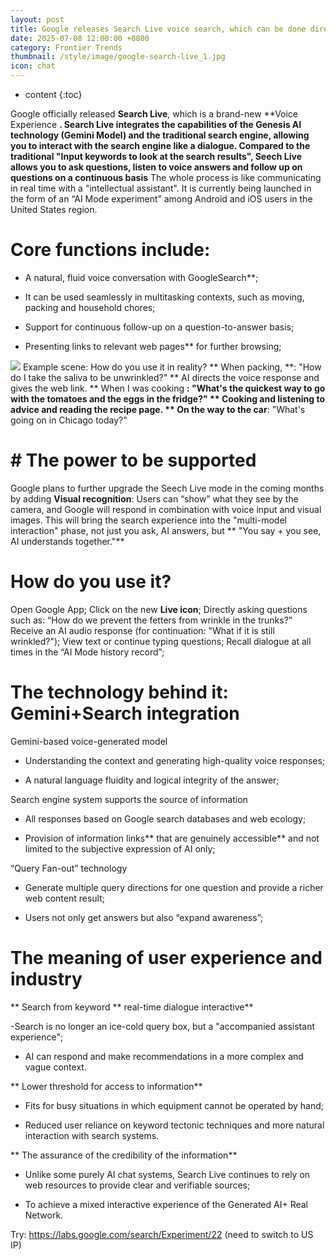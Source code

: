 ```yaml
---
layout: post
title: Google releases Search Live voice search, which can be done directly by talking to the search engine.
date: 2025-07-08 12:00:00 +0800
category: Frontier Trends
thumbnail: /style/image/google-search-live_1.jpg
icon: chat
---
```

* content
{:toc}

Google officially released **Search Live**, which is a brand-new **Voice Experience **.
**Search Live** integrates the capabilities of the Genesis AI technology (Gemini Model) and the traditional search engine, allowing you to interact with the search engine like a dialogue.
Compared to the traditional "Input keywords to look at the search results", Seech Live allows you to ask questions, listen to voice answers and follow up on questions on a continuous basis** The whole process is like communicating in real time with a "intellectual assistant".
It is currently being launched in the form of an “AI Mode experiment” among Android and iOS users in the United States region.

# Core functions include:

- A natural, fluid voice conversation with GoogleSearch**;

- It can be used seamlessly in multitasking contexts, such as moving, packing and household chores;

- Support for continuous follow-up on a question-to-answer basis;

- Presenting links to relevant web pages** for further browsing;

![](https://assets-v2.circle.so/77qt7jogrlw97j8aqfwy71gndqei)
Example scene: How do you use it in reality?
** When packing, **: "How do I take the saliva to be unwrinkled?" ** AI directs the voice response and gives the web link.
** When I was cooking **: "What's the quickest way to go with the tomatoes and the eggs in the fridge?" ** Cooking and listening to advice and reading the recipe page.
** On the way to the car**: "What's going on in Chicago today?"

# # The power to be supported #
Google plans to further upgrade the Seech Live mode in the coming months by adding **Visual recognition**:
Users can “show” what they see by the camera, and Google will respond in combination with voice input and visual images.
This will bring the search experience into the "multi-model interaction" phase, not just you ask, AI answers, but ** "You say + you see, AI understands together."**

# How do you use it?
Open Google App;
Click on the new **Live icon**;
Directly asking questions such as: “How do we prevent the fetters from wrinkle in the trunks?”
Receive an AI audio response (for continuation: "What if it is still wrinkled?");
View text or continue typing questions;
Recall dialogue at all times in the “AI Mode history record”;

# The technology behind it: Gemini+Search integration
Gemini-based voice-generated model

- Understanding the context and generating high-quality voice responses;

- A natural language fluidity and logical integrity of the answer;

Search engine system supports the source of information

- All responses based on Google search databases and web ecology;

- Provision of information links** that are genuinely accessible** and not limited to the subjective expression of AI only;

“Query Fan-out” technology

- Generate multiple query directions for one question and provide a richer web content result;

- Users not only get answers but also “expand awareness”;

# The meaning of user experience and industry
** Search from keyword ** real-time dialogue interactive**

-Search is no longer an ice-cold query box, but a "accompanied assistant experience";

- AI can respond and make recommendations in a more complex and vague context.

** Lower threshold for access to information**

- Fits for busy situations in which equipment cannot be operated by hand;

- Reduced user reliance on keyword tectonic techniques and more natural interaction with search systems.

** The assurance of the credibility of the information**

- Unlike some purely AI chat systems, Search Live continues to rely on web resources to provide clear and verifiable sources;

- To achieve a mixed interactive experience of the Generated AI+ Real Network.

Try: https://labs.google.com/search/Experiment/22 (need to switch to US IP)
